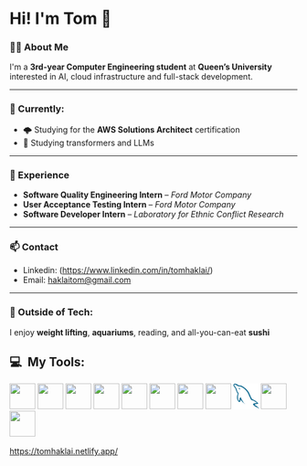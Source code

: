 # Hi! I'm Tom 👋

### 👨‍💻 About Me
I'm a **3rd-year Computer Engineering student** at **Queen’s University** interested in AI, cloud infrastructure and full-stack development.

---

### 🔭 Currently:
- 🌩 Studying for the **AWS Solutions Architect** certification
- 🧠 Studying transformers and LLMs

---

### 💼 Experience
- **Software Quality Engineering Intern** – *Ford Motor Company*  
- **User Acceptance Testing Intern** – *Ford Motor Company*  
- **Software Developer Intern** – *Laboratory for Ethnic Conflict Research*    

---

### 📫 Contact
- Linkedin: (https://www.linkedin.com/in/tomhaklai/)
- Email: [haklaitom@gmail.com](mailto:haklaitom@gmail.com)

---

### 💬 Outside of Tech:
I enjoy **weight lifting**, **aquariums**, reading, and all-you-can-eat **sushi** 


<h2> 💻 &nbsp;My Tools:</h2>
<p align="left">

<img src="https://cdn.jsdelivr.net/gh/devicons/devicon@latest/icons/python/python-original.svg" width="45" height="45"/>
<img src="https://cdn.jsdelivr.net/gh/devicons/devicon@latest/icons/c/c-original.svg" width="45" height="45"/>
<img src="https://cdn.jsdelivr.net/gh/devicons/devicon@latest/icons/html5/html5-original.svg" width="45" height="45"/>
<img src="https://cdn.jsdelivr.net/gh/devicons/devicon@latest/icons/css3/css3-original.svg" width="45" height="45"/>
<img src="https://cdn.jsdelivr.net/gh/devicons/devicon@latest/icons/javascript/javascript-original.svg" width="45" height="45"/>
<img src="https://cdn.jsdelivr.net/gh/devicons/devicon@latest/icons/react/react-original.svg" width="45" height="45"/>
<img src="https://cdn.jsdelivr.net/gh/devicons/devicon@latest/icons/nodejs/nodejs-original-wordmark.svg" width="45" height="45"/>
<img src="https://cdn.jsdelivr.net/gh/devicons/devicon@latest/icons/nextjs/nextjs-original-wordmark.svg" width="45" height="45"/>
<img src="https://raw.githubusercontent.com/devicons/devicon/master/icons/mysql/mysql-original.svg" width="45" height="45"/>
<img src="https://cdn.jsdelivr.net/gh/devicons/devicon@latest/icons/amazonwebservices/amazonwebservices-original-wordmark.svg" width="45" height="45"/>      
<img src="https://cdn.jsdelivr.net/gh/devicons/devicon@latest/icons/docker/docker-original.svg" width="45" height="45"/>

</p>

https://tomhaklai.netlify.app/
</p>
          
          
          
          
          
          
          
  

</p>

<!--
**tomhakdev/tomhakdev** is a ✨ _special_ ✨ repository because its `README.md` (this file) appears on your GitHub profile.

Here are some ideas to get you started:

- 🔭 I’m currently working on ...
- 🌱 I’m currently learning ...
- 👯 I’m looking to collaborate on ...
- 🤔 I’m looking for help with ...
- 💬 Ask me about ...
- 📫 How to reach me: ...
- 😄 Pronouns: ...
- ⚡ Fun fact: ...
-->
